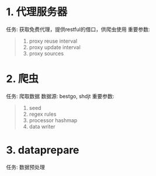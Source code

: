 # 1. 代理服务器

任务: 获取免费代理，提供restful的借口，供爬虫使用
重要参数:
> 1. proxy reuse interval
> 2. proxy update interval
> 3. proxy sources

# 2. 爬虫
任务: 爬取数据
数据源: bestgo, shdjt
重要参数:
> 1. seed
> 2. regex rules
> 3. processor hashmap
> 4. data writer

# 3. dataprepare
任务: 数据预处理